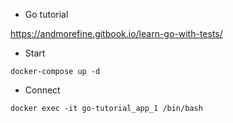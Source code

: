 - Go tutorial

https://andmorefine.gitbook.io/learn-go-with-tests/

- Start

```
docker-compose up -d
```

- Connect

```
docker exec -it go-tutorial_app_1 /bin/bash
```
